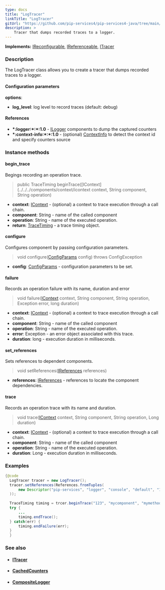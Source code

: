 ```yaml
---
type: docs
title: "LogTracer"
linkTitle: "LogTracer"
gitUrl: "https://github.com/pip-services4/pip-services4-java/tree/main/pip-services4-observability-java"
description: >
    Tracer that dumps recorded traces to a logger.
---
```


**Implements:** [IReconfigurable](../../../components/config/ireconfigurable), [IReferenceable](../../../components/refer/ireferenceable), [ITracer](../itracer)

### Description

The LogTracer class allows you to create a tracer that dumps recorded traces to a logger.

#### Configuration parameters

**options**:
- **log_level**: log level to record traces (default: debug)    

#### References

- **\*:logger:\*:\*:1.0** - [ILogger](../../log/ilogger) components to dump the captured counters
- **\*:context-info:\*:\*:1.0** - (optional) [ContextInfo](../../../components/context/context_info) to detect the context id and specify counters source


### Instance methods

#### begin_trace 
Begings recording an operation trace.

> public TraceTiming beginTrace([IContext](../../../components/context/icontext context, String component, String operation)

- **context**: [IContext](../../../components/context/icontext) - (optional) a context to trace execution through a call chain.
- **component**: String - name of the called component
- **operation**: String - name of the executed operation.
- **return**: [TraceTiming](../trace_timing) - a trace timing object.


#### configure
Configures component by passing configuration parameters.

> void configure([ConfigParams](../../../components/config/config_params) config) throws ConfigException

- **config**: [ConfigParams](../../../components/config/config_params) - configuration parameters to be set.


#### failure
Records an operation failure with its name, duration and error

> void failure([IContext](../../../components/context/icontext) context, String component, String operation, Exception error, long duration)

- **context**: [IContext](../../../components/context/icontext) - (optional) a context to trace execution through a call chain.
- **component**: String - name of the called component
- **operation**: String - name of the executed operation.
- **error**: Exception - an error object associated with this trace.
- **duration**: long - execution duration in milliseconds.


#### set_references
Sets references to dependent components.

> void setReferences([IReferences](../../../components/refer/ireferences) references)

- **references**: [IReferences](../../../components/refer/ireferences) - references to locate the component dependencies.

#### trace
Records an operation trace with its name and duration.

> void trace([IContext](../../../components/context/icontext) context, String component, String operation, Long duration)

- **context**: [IContext](../../../components/context/icontext) - (optional) a context to trace execution through a call chain.
- **component**: String - name of the called component
- **operation**: String - name of the executed operation.
- **duration**: Long - execution duration in milliseconds.

### Examples

```java
{@code
  LogTracer tracer = new LogTracer();
  tracer.setReferences(References.fromTuples(
      new Descriptor("pip-services", "logger", "console", "default", "1.0"), new ConsoleLogger()
  ));
 
  TraceTiming timing = trcer.beginTrace("123", "mycomponent", "mymethod");
  try {
      ...
      timing.endTrace();
  } catch(err) {
      timing.endFailure(err);
  }
  }
```

### See also
- #### [ITracer](../itracer)
- #### [CachedCounters](../../count/cached_counters)
- #### [CompositeLogger](../../log/composite_logger)
